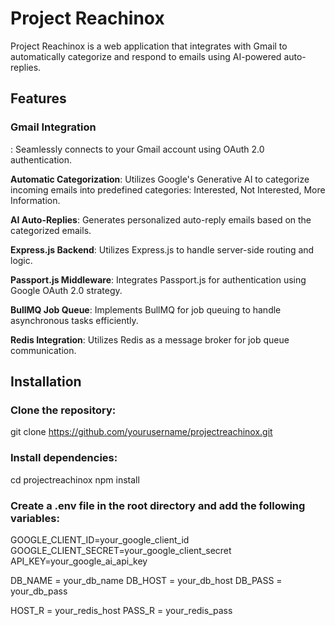 <h1><strong>Project Reachinox</strong></h1>

Project Reachinox is a web application that integrates with Gmail to automatically categorize and respond to emails using AI-powered auto-replies.

<h2><strong>Features</strong></h2>

<h3><strong>Gmail Integration</strong></h3>: Seamlessly connects to your Gmail account using OAuth 2.0 authentication.

**Automatic Categorization**: Utilizes Google's Generative AI to categorize incoming emails into predefined categories: Interested, Not Interested, More Information.

**AI Auto-Replies**: Generates personalized auto-reply emails based on the categorized emails.

**Express.js Backend**: Utilizes Express.js to handle server-side routing and logic.

**Passport.js Middleware**: Integrates Passport.js for authentication using Google OAuth 2.0 strategy.

**BullMQ Job Queue**: Implements BullMQ for job queuing to handle asynchronous tasks efficiently.

**Redis Integration**: Utilizes Redis as a message broker for job queue communication.

## Installation

### Clone the repository:
git clone https://github.com/yourusername/projectreachinox.git

### Install dependencies:
cd projectreachinox
npm install

### Create a .env file in the root directory and add the following variables:
GOOGLE_CLIENT_ID=your_google_client_id
GOOGLE_CLIENT_SECRET=your_google_client_secret
API_KEY=your_google_ai_api_key

DB_NAME = your_db_name
DB_HOST = your_db_host
DB_PASS = your_db_pass

HOST_R = your_redis_host
PASS_R = your_redis_pass

